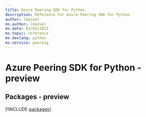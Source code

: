 ```yaml
---
title: Azure Peering SDK for Python
description: Reference for Azure Peering SDK for Python
author: lmazuel
ms.author: lmazuel
ms.data: 03/03/2023
ms.topic: reference
ms.devlang: python
ms.service: peering
---
```

# Azure Peering SDK for Python - preview
## Packages - preview
[!INCLUDE [packages](peering-index.md)]